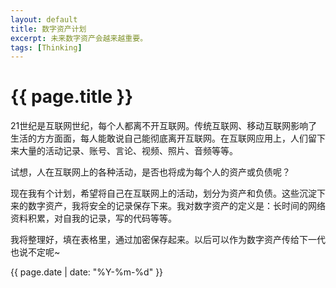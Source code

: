 ```yaml
---
layout: default
title: 数字资产计划
excerpt: 未来数字资产会越来越重要。
tags: [Thinking]
---
```

{{ page.title }}
================

21世纪是互联网世纪，每个人都离不开互联网。传统互联网、移动互联网影响了生活的方方面面，每人能敢说自己能彻底离开互联网。在互联网应用上，人们留下来大量的活动记录、账号、言论、视频、照片、音频等等。

试想，人在互联网上的各种活动，是否也将成为每个人的资产或负债呢？

现在我有个计划，希望将自己在互联网上的活动，划分为资产和负债。这些沉淀下来的数字资产，我将安全的记录保存下来。我对数字资产的定义是：长时间的网络资料积累，对自我的记录，写的代码等等。

我将整理好，填在表格里，通过加密保存起来。以后可以作为数字资产传给下一代也说不定呢~

{{ page.date | date: "%Y-%m-%d" }}
